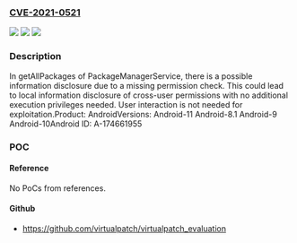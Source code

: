 ### [CVE-2021-0521](https://cve.mitre.org/cgi-bin/cvename.cgi?name=CVE-2021-0521)
![](https://img.shields.io/static/v1?label=Product&message=Android&color=blue)
![](https://img.shields.io/static/v1?label=Version&message=n%2Fa&color=blue)
![](https://img.shields.io/static/v1?label=Vulnerability&message=Information%20disclosure&color=brighgreen)

### Description

In getAllPackages of PackageManagerService, there is a possible information disclosure due to a missing permission check. This could lead to local information disclosure of cross-user permissions with no additional execution privileges needed. User interaction is not needed for exploitation.Product: AndroidVersions: Android-11 Android-8.1 Android-9 Android-10Android ID: A-174661955

### POC

#### Reference
No PoCs from references.

#### Github
- https://github.com/virtualpatch/virtualpatch_evaluation

